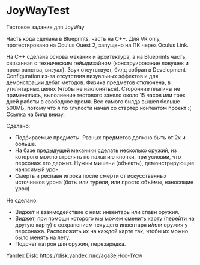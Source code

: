 # JoyWayTest
Тестовое задание для JoyWay

Часть кода сделана в Blueprints, часть на C++. Для VR only, протестировано на Oculus Quest 2, запущено на ПК через Oculus Link.

На C++ сделана основа механик и архитектура, а на Blueprints часть, связанная с техническим геймдизайном (конструирование ловушек и пространства, визуал).
Звук отсутствует, билд собран в Development Configuration из-за отсутствия визуальных эффектов и для демонстрации дебаг методов. 
Физика предметов отключена, в утилитарных целях (чтобы не наклоняться).
Сторонние плагины не применялись, выполнение тестового заняло около 15 часов или трех дней работы в свободное время. 
Вес самого билда вышел больше 500МБ, потому что я по глупости начал со стартер контентом проект :(
Ссылка на билд внизу.

Сделано: 
* Подбираемые предметы. Разных предметов должно быть от 2х и больше.
* На базе предыдущей механики сделать несколько оружий, из которого можно стрелять по нажатию кнопки, при условии, что персонаж его держит. Нужны мишени (объекты), демонстрирующие наносимый урон.
* Смерть и респавн игрока после смерти от искусственных источников урона (боты или турели, или просто объёмы, наносящие урон)

Не сделано:
* Виджет и взаимодействие с ним: инвентарь или спавн оружия.
* Виджет, при помощи которого мы можем сменить карту (перейти на другую карту) с сохранением текущего инвентаря и/или оружия у персонажа. Расположить их на каждой карте так, чтобы их можно было менять на лету.
* Подсчет патрон для оружия, перезарядка.

Yandex Disk: https://disk.yandex.ru/d/aga3ejHcc-1Ycw
